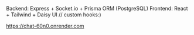 Backend: Express + Socket.io + Prisma ORM (PostgreSQL)
Frontend: React + Tailwind + Daisy UI // custom hooks:)

https://chat-60n0.onrender.com
